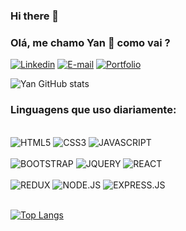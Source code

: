 ### Hi there 👋



### Olá, me chamo Yan 🤙 como vai ?

[![Linkedin](https://img.shields.io/badge/LinkedIn-0077B5?style=for-the-badge&logo=linkedin&logoColor=white)](https://www.linkedin.com/in/yan-pereira-dev/)
[![E-mail](https://img.shields.io/badge/Gmail-D14836?style=for-the-badge&logo=gmail&logoColor=white)]([[https://mail.google.com/mail/u/0/#inbox?compose=CllgCKCGldLcJLJRTMcBwDqcVWmqXzzmJCqhwTcfmRZxXZhPFWMnmtmGbCJmspkhzcMnzkdVfdB](https://mail.google.com/mail/u/0/#inbox?compose=GTvVlcSBmXMJRXnVKMNRJkbHvkfvSMSmqpMJnGWJGLZKxlXXgVfDsbmWWsSFGrvHMDNRxDFHBKtsw)](https://mail.google.com/mail/u/0/#inbox?compose=GTvVlcSBmXMJRXnVKMNRJkbHvkfvSMSmqpMJnGWJGLZKxlXXgVfDsbmWWsSFGrvHMDNRxDFHBKtsw))
[![Portfolio](https://img.shields.io/website-up-down-green-red/http/monip.org.svg)](https://yan-portfolio-zeta.vercel.app/)

![Yan GitHub stats](https://github-readme-stats.vercel.app/api?username=YanPrudencio015&show_icons=true&theme=radical )



### Linguagens que uso diariamente:

<div style="display:inline_block"><br>
    <img alt="HTML5" src="https://img.shields.io/badge/HTML5-E34F26?style=for-the-badge&logo=html5&logoColor=white">
    <img alt="CSS3" src="https://img.shields.io/badge/CSS3-1572B6?style=for-the-badge&logo=css3&logoColor=white">
    <img alt="JAVASCRIPT" src="https://img.shields.io/badge/JavaScript-323330?style=for-the-badge&logo=javascript&logoColor=F7DF1E">
    </div>
    <div style="display:inline_block"><br>
    <img alt="BOOTSTRAP" src="https://img.shields.io/badge/Bootstrap-563D7C?style=for-the-badge&logo=bootstrap&logoColor=white">
    <img alt="JQUERY" src="https://img.shields.io/badge/jQuery-0769AD?style=for-the-badge&logo=jquery&logoColor=white">
    <img alt="REACT" src="https://img.shields.io/badge/React-20232A?style=for-the-badge&logo=react&logoColor=61DAFB">
    </div>
    <div style="display:inline_block"><br>
    <img alt="REDUX" src="https://img.shields.io/badge/Redux-593D88?style=for-the-badge&logo=redux&logoColor=white">
    <img alt="NODE.JS" src="https://img.shields.io/badge/Node.js-43853D?style=for-the-badge&logo=node.js&logoColor=white">
    <img alt="EXPRESS.JS" src="https://img.shields.io/badge/Express.js-404D59?style=for-the-badge">
</div>
<br>

[![Top Langs](https://github-readme-stats.vercel.app/api/top-langs/?username=YanPrudencio015)](https://github.com/anuraghazra/github-readme-stats)


